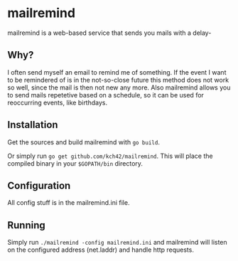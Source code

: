 # mailremind

mailremind is a web-based service that sends you mails with a delay-

## Why?

I often send myself an email to remind me of something. If the event I want to be remindered of is in the not-so-close future this method does not work so well, since the mail is then not new any more. Also mailremind allows you to send mails repetetive based on a schedule, so it can be used for reoccurring events, like birthdays.

## Installation

Get the sources and build mailremind with `go build`.

Or simply run `go get github.com/kch42/mailremind`. This will place the compiled binary in your `$GOPATH/bin` directory.

## Configuration

All config stuff is in the mailremind.ini file.

## Running

Simply run `./mailremind -config mailremind.ini` and mailremind will listen on the configured address (net.laddr) and handle http requests.
